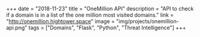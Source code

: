 +++
date = "2018-11-23"
title = "OneMillion API"
description = "API to check if a domain is in a list of the one million most visited domains."
link = "http://onemillion.hightower.space"
image = "img/projects/onemillion-api.png"
tags = ["Domains", "Flask", "Python", "Threat Intelligence"]
+++
